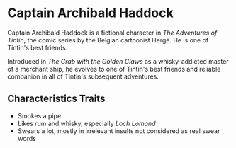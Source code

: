 # Captain Archibald Haddock

Captain Archibald Haddock is a fictional character in _The Adventures of Tintin_, the comic series by the Belgian cartoonist Hergé. He is one of Tintin's best friends.

Introduced in _The Crab with the Golden Claws_ as a whisky-addicted master of a merchant ship, he evolves to one of Tintin's best friends and reliable companion in all of Tintin's subsequent adventures.

## Characteristics Traits

* Smokes a pipe
* Likes rum and whisky, especially _Loch Lomond_
* Swears a lot, mostly in irrelevant insults not considered as real swear words

